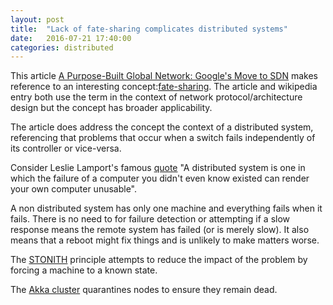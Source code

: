```yaml
---
layout: post
title:  "Lack of fate-sharing complicates distributed systems"
date:   2016-07-21 17:40:00
categories: distributed
---
```



This article [A Purpose-Built Global Network: Google's Move to SDN](http://cacm.acm.org/magazines/2016/3/198853-a-purpose-built-global-network/fulltext) makes reference to an interesting concept:[fate-sharing](https://en.wikipedia.org/wiki/Fate-sharing). The article and wikipedia entry both use the term in the context of network protocol/architecture design but the concept has broader applicability. 

The article does address the concept the context of a distributed system, referencing that problems that occur when a switch fails independently of its controller or vice-versa. 

Consider Leslie Lamport's famous [quote](http://research.microsoft.com/en-us/um/people/lamport/pubs/distributed-system.txt) "A distributed system is one in which the failure of a computer you didn't even know existed can render your own computer unusable". 

A non distributed system has only one machine and everything fails when it fails. There is no need to for failure detection or attempting if a slow response means the remote system has failed (or is merely slow). It also means that a reboot might fix things and is unlikely to make matters worse. 

The [STONITH](https://en.wikipedia.org/wiki/STONITH) principle attempts to reduce the impact of the problem by forcing a machine to a known state. 

The [Akka cluster](http://doc.akka.io/docs/akka/current/common/cluster.html) quarantines nodes to ensure they remain dead.






